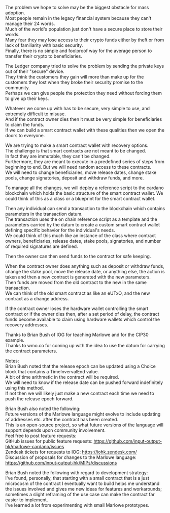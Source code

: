 The problem we hope to solve may be the biggest obstacle for mass adoption.  
Most people remain in the legacy financial system because they can't manage their 24 words.  
Much of the world's population just don't have a secure place to store their words.  
Many fear they may lose access to their crypto funds either by theft or from lack of familiarity with basic security.  
Finally, there is no simple and foolproof way for the average person to transfer their crypto to beneficiaries.  

The Ledger company tried to solve the problem by sending the private keys out of their "secure" device.  
They think the customers they gain will more than make up for the customers they lost when they broke their security promise to the community.  
Perhaps we can give people the protection they need without forcing them to give up their keys.  

Whatever we come up with has to be secure, very simple to use, and extremely difficult to misuse.  
And if the contract owner dies then it must be very simple for beneficiaries to claim the funds.  
If we can build a smart contract wallet with these qualities then we open the doors to everyone.  

We are trying to make a smart contract wallet with recovery options.  
The challenge is that smart contracts are not meant to be changed.  
In fact they are immutable, they can't be changed.  
Furthermore, they are meant to execute in a predefined series of steps from beginning to end. But we will need random access to these contracts.  
We will need to change beneficiaries, move release dates, change stake pools, change signatories, deposit and withdraw funds, and more.  

To manage all the changes, we will deploy a reference script to the cardano blockchain which holds the basic structure of the smart contract wallet. We could think of this as a class or a blueprint for the smart contract wallet.  

Then any individual can send a transaction to the blockchain which contains parameters in the transaction datum.  
The transaction uses the on chain reference script as a template and the parameters carried by the datum to create a custom smart contract wallet defining specific behavior for the individual's needs.  
We could think of this much like an instance of the class where contract owners, beneficiaries, release dates, stake pools, signatories, and number of required signatures are defined.  

Then the owner can then send funds to the contract for safe keeping.  

When the contract owner does anything such as deposit or withdraw funds, change the stake pool, move the release date, or anything else, the action is taken and then a new contract is generated with the new parameters.  
Then funds are moved from the old contract to the new in the same transaction.  
We can think of the old smart contract as like an eUTxO, and the new contract as a change address.  

If the contract owner loses the hardware wallet controlling the smart contract or if the owner dies then, after a set period of delay, the contract funds become available to claim using hardware wallets which control the recovery addresses.  

Thanks to Brian Bush of IOG for teaching Marlowe and for the CIP30 example.  
Thanks to wmo.co for coming up with the idea to use the datum for carrying the contract parameters.   

Notes:  
Brian Bush noted that the release epoch can be updated using a Choice block that contains a TimeInvervalEnd value.  
A bit of time arithmetic in the contract will be required.  
We will need to know if the release date can be pushed forward indefinitely using this method.  
If not then we will likely just make a new contract each time we need to push the release epoch forward.  

Brian Bush also noted the following:  
Future versions of the Marlowe language might evolve to include updating of addresses etc. after the contract has been created.  
This is an open-source project, so what future versions of the language will support depends upon community involvement.  
Feel free to post feature requests:  
GitHub issues for public feature requests: https://github.com/input-output-hk/marlowe-cardano/issues  
Zendesk tickets for requests to IOG: https://iohk.zendesk.com/  
Discussion of proposals for changes to the Marlowe language: https://github.com/input-output-hk/MIPs/discussions  

Brian Bush noted the following with regard to development strategy:    
I've found, personally, that starting with a small contract that is a just microcosm of the contract I eventually want to build helps me understand the issues involved and gives me new ideas for features and workarounds; sometimes a slight reframing of the use case can make the contract far easier to implement.  
I've learned a lot from experimenting with small Marlowe prototypes.  
